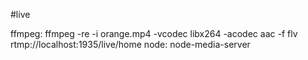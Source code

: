 #live

ffmpeg:
ffmpeg -re -i orange.mp4 -vcodec libx264 -acodec aac -f flv rtmp://localhost:1935/live/home
node:
node-media-server